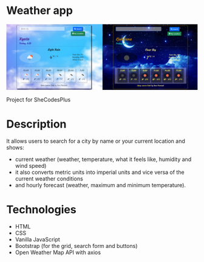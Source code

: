 # Weather app
![alt text](https://github.com/Sara-pixie/Weather-app/blob/main/weather_app_thumbnail.png?raw=true)

Project for SheCodesPlus
# Description
It allows users to search for a city by name or your current location 
and shows:
- current weather (weather, temperature, what it feels like, humidity and wind speed) 
- it also converts metric units into imperial units and vice versa of the current weather conditions
- and hourly forecast (weather, maximum and minimum temperature).
# Technologies
- HTML
- CSS
- Vanilla JavaScript
- Bootstrap (for the grid, search form and buttons)
- Open Weather Map API with axios
